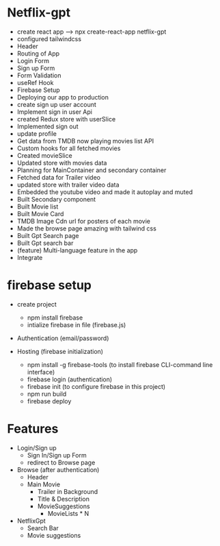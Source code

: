 # Netflix-gpt

- create react app --> npx create-react-app netflix-gpt
- configured tailwindcss
- Header
- Routing of App
- Login Form
- Sign up Form
- Form Validation
- useRef Hook
- Firebase Setup
- Deploying our app to production
- create sign up user account
- Implement sign in user Api
- created Redux store with userSlice
- Implemented sign out
- update profile
- Get data from TMDB now playing movies list API
- Custom hooks for all fetched movies
- Created movieSlice
- Updated store with movies data
- Planning for MainContainer and secondary container
- Fetched data for Trailer video
- updated store with trailer video data
- Embedded the youtube video and made it autoplay and muted
- Built Secondary component
- Built Movie list
- Built Movie Card
- TMDB Image Cdn url for posters of each movie
- Made the browse page amazing with tailwind css
- Built Gpt Search page
- Built Gpt search bar
- (feature) Multi-language feature in the app
- Integrate

# firebase setup

- create project
  - npm install firebase
  - intialize firebase in file (firebase.js)
- Authentication (email/password)

- Hosting (firebase initialization)
  - npm install -g firebase-tools (to install firebase CLI-command line interface)
  - firebase login (authentication)
  - firebase init (to configure firebase in this project)
  - npm run build
  - firebase deploy

# Features

- Login/Sign up
  - Sign In/Sign up Form
  - redirect to Browse page
- Browse (after authentication)
  - Header
  - Main Movie
    - Trailer in Background
    - Title & Description
    - MovieSuggestions
      - MovieLists \* N
- NetflixGpt
  - Search Bar
  - Movie suggestions
